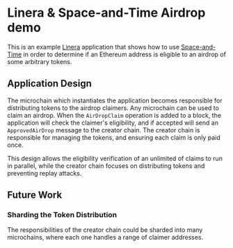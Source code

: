 # Linera & Space-and-Time Airdrop demo

This is an example [Linera](https://linera.io) application that shows how to use
[Space-and-Time](https://spaceandtime.io) in order to determine if an Ethereum address is eligible
to an airdrop of some arbitrary tokens.

## Application Design

The microchain which instantiates the application becomes responsible for distributing tokens to the
airdrop claimers. Any microchain can be used to claim an airdrop. When the `AirDropClaim` operation
is added to a block, the application will check the claimer's eligibility, and if accepted will
send an `ApprovedAirDrop` message to the creator chain. The creator chain is responsible for
managing the tokens, and ensuring each claim is only paid once.

This design allows the eligibility verification of an unlimited of claims to run in parallel, while
the creator chain focuses on distributing tokens and preventing replay attacks.

## Future Work

### Sharding the Token Distribution

The responsibilities of the creator chain could be sharded into many microchains, where each one
handles a range of claimer addresses.
